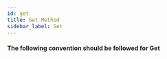 ```yaml
---
id: get
title: Get Method
sidebar_label: Get
---
```


#### The following convention should be followed for Get

